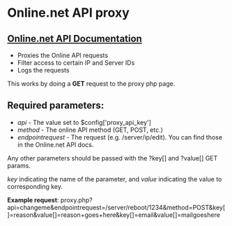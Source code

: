 # Online.net API proxy

[Online.net API Documentation](https://console.online.net/en/api/)
---

 * Proxies the Online API requests
 * Filter access to certain IP and Server IDs
 * Logs the requests

This works by doing a **GET** request to the proxy php page.

Required parameters:
---
* _api_ - The value set to $config['proxy_api_key']
* _method_ - The online API method (GET, POST, etc.)
* _endpointrequest_ - The  request (e.g. /server/ip/edit). You can find those in the Online.net API docs.

Any other parameters should be passed with the ?key[] and ?value[] GET params.

*key* indicating the name of the parameter, and *value* indicating the value to corresponding key.


**Example request**: proxy.php?api=changeme&endpointrequest=/server/reboot/1234&method=POST&key[]=reason&value[]=reason+goes+here&key[]=email&value[]=mailgoeshere

